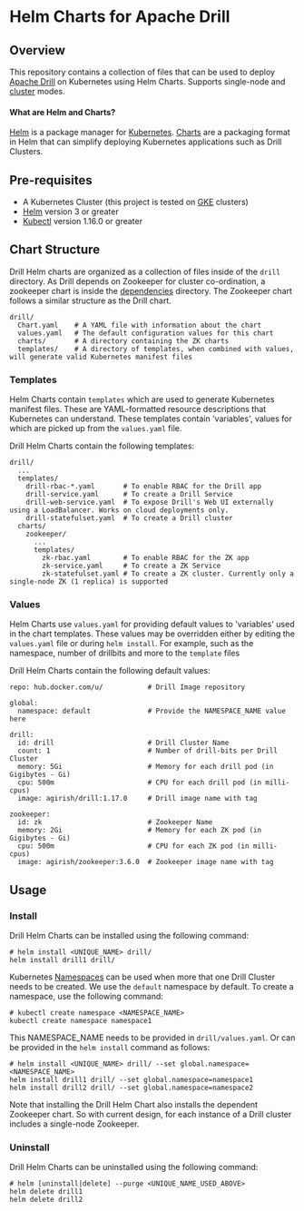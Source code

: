 # Helm Charts for Apache Drill

## Overview
This repository contains a collection of files that can be used to deploy [Apache Drill](http://drill.apache.org/) on Kubernetes using Helm Charts. Supports single-node and [cluster](http://drill.apache.org/docs/installing-drill-in-distributed-mode/) modes.

#### What are Helm and Charts?
[Helm](https://helm.sh/) is a package manager for [Kubernetes](https://kubernetes.io/). [Charts](https://helm.sh/docs/topics/charts/) are a packaging format in Helm that can simplify deploying Kubernetes applications such as Drill Clusters.

## Pre-requisites

- A Kubernetes Cluster (this project is tested on [GKE](https://cloud.google.com/kubernetes-engine/) clusters)
- [Helm](https://github.com/helm/helm#install) version 3 or greater
- [Kubectl](https://kubernetes.io/docs/tasks/tools/install-kubectl/) version 1.16.0 or greater

## Chart Structure
Drill Helm charts are organized as a collection of files inside of the `drill` directory. As Drill depends on Zookeeper for cluster co-ordination, a zookeeper chart is inside the [dependencies](drill/charts) directory. The Zookeeper chart follows a similar structure as the Drill chart.
```
drill/   
  Chart.yaml    # A YAML file with information about the chart
  values.yaml   # The default configuration values for this chart
  charts/       # A directory containing the ZK charts
  templates/    # A directory of templates, when combined with values, will generate valid Kubernetes manifest files
  ```
### Templates
Helm Charts contain `templates` which are used to generate Kubernetes manifest files. These are YAML-formatted resource descriptions that Kubernetes can understand. These templates contain 'variables', values for which  are picked up from the `values.yaml` file.

Drill Helm Charts contain the following templates:
```
drill/
  ...
  templates/
    drill-rbac-*.yaml       # To enable RBAC for the Drill app
    drill-service.yaml      # To create a Drill Service
    drill-web-service.yaml  # To expose Drill's Web UI externally using a LoadBalancer. Works on cloud deployments only. 
    drill-statefulset.yaml  # To create a Drill cluster
  charts/
    zookeeper/
      ...
      templates/
        zk-rbac.yaml        # To enable RBAC for the ZK app
        zk-service.yaml     # To create a ZK Service
        zk-statefulset.yaml # To create a ZK cluster. Currently only a single-node ZK (1 replica) is supported
```
### Values
Helm Charts use `values.yaml` for providing default values to 'variables' used in the chart templates. These values may be overridden either by editing the `values.yaml` file or during `helm install`. For example, such as the namespace, number of drillbits and more to the `template` files

Drill Helm Charts contain the following default values:
```
repo: hub.docker.com/u/           # Drill Image repository

global:
  namespace: default              # Provide the NAMESPACE_NAME value here

drill:
  id: drill                       # Drill Cluster Name
  count: 1                        # Number of drill-bits per Drill Cluster
  memory: 5Gi                     # Memory for each drill pod (in Gigibytes - Gi)
  cpu: 500m                       # CPU for each drill pod (in milli-cpus)
  image: agirish/drill:1.17.0     # Drill image name with tag

zookeeper:
  id: zk                          # Zookeeper Name
  memory: 2Gi                     # Memory for each ZK pod (in Gigibytes - Gi)
  cpu: 500m                       # CPU for each ZK pod (in milli-cpus)
  image: agirish/zookeeper:3.6.0  # Zookeeper image name with tag
```

## Usage
### Install
Drill Helm Charts can be installed using the following command: 
```
# helm install <UNIQUE_NAME> drill/
helm install drill1 drill/
```
Kubernetes [Namespaces](https://kubernetes.io/docs/concepts/overview/working-with-objects/namespaces/) can be used when more that one Drill Cluster needs to be created. We use the `default` namespace by default. To create a namespace, use the following command:
```
# kubectl create namespace <NAMESPACE_NAME>
kubectl create namespace namespace1
```
This NAMESPACE_NAME needs to be provided in `drill/values.yaml`. Or can be provided in the `helm install` command as follows:
```
# helm install <UNIQUE_NAME> drill/ --set global.namespace=<NAMESPACE_NAME>
helm install drill1 drill/ --set global.namespace=namespace1
helm install drill2 drill/ --set global.namespace=namespace2
```
Note that installing the Drill Helm Chart also installs the dependent Zookeeper chart. So with current design, for each instance of a Drill cluster includes a single-node Zookeeper.

### Uninstall
Drill Helm Charts can be uninstalled using the following command: 
```
# helm [uninstall|delete] --purge <UNIQUE_NAME_USED_ABOVE>
helm delete drill1
helm delete drill2
```
